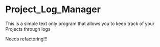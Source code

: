# Project_Log_Manager

This is a simple text only program that allows you to keep track of your Projects through logs

Needs refactoring!!!
